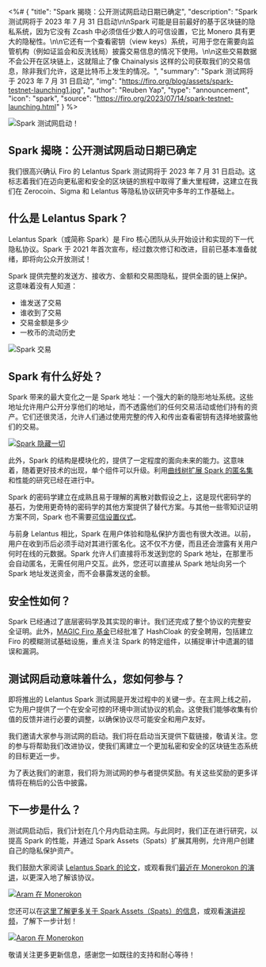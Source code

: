 <%# {
  "title": "Spark 揭晓：公开测试网启动日期已确定",
  "description": "Spark 测试网将于 2023 年 7 月 31 日启动\n\nSpark 可能是目前最好的基于区块链的隐私系统，因为它没有 Zcash 中必须信任少数人的可信设置，它比 Monero 具有更大的隐秘性。\n\n它还有一个查看密钥（view keys）系统，可用于您在需要向监管机构（例如证监会和反洗钱局）披露交易信息的情况下使用。\n\n这些交易数据不会公开在区块链上，这就阻止了像 Chainalysis 这样的公司获取我们的交易信息，除非我们允许，这是比特币上发生的情况。",
  "summary": "Spark 测试网将于 2023 年 7 月 31 日启动",
  "img": "https://firo.org/blog/assets/spark-testnet-launching1.jpg",
  "author": "Reuben Yap",
  "type": "announcement",
  "icon": "spark",
  "source": "https://firo.org/2023/07/14/spark-testnet-launching.html"
} %>

![Spark 测试网启动！](https://firo.org/blog/assets/spark-testnet-launching1.jpg#size=1211x630)

## Spark 揭晓：公开测试网启动日期已确定

我们很高兴确认 Firo 的 Lelantus Spark 测试网将于 2023 年 7 月 31 日启动。这标志着我们在迈向更私密和安全的区块链的旅程中取得了重大里程碑，这建立在我们在 Zerocoin、Sigma 和 Lelantus 等隐私协议研究中多年的工作基础上。

## 什么是 Lelantus Spark？

Lelantus Spark（或简称 Spark）是 Firo 核心团队从头开始设计和实现的下一代隐私协议。Spark 于 2021 年首次宣布，经过数次修订和改进，目前已基本准备就绪，即将向公众开放测试！

Spark 提供完整的发送方、接收方、金额和交易图隐私，提供全面的链上保护。这意味着没有人知道：

* 谁发送了交易
* 谁收到了交易
* 交易金额是多少
* 一枚币的流动历史

![Spark 交易](https://firo.org/img/spark-testnet-explorer.jpg#size=956x723)

## Spark 有什么好处？

Spark 带来的最大变化之一是 Spark 地址：一个强大的新的隐形地址系统。这些地址允许用户公开分享他们的地址，而不透露他们的任何交易活动或他们持有的资产。它们还很灵活，允许人们通过使用完整的传入和传出查看密钥有选择地披露他们的交易。

[![Spark 隐藏一切](https://firo.org/img/sparkaddressYT.jpg)](https://www.youtube.com/watch?v=aBh8nUTiy_A)

此外，Spark 的结构是模块化的，提供了一定程度的面向未来的能力。这意味着，随着更好技术的出现，单个组件可以升级。利用[曲线树扩展 Spark 的匿名集](https://magicgrants.org/Aram-Jivanyan-to-Research-Firo-Curves/)和性能的研究已经在进行中。

Spark 的密码学建立在成熟且易于理解的离散对数假设之上，这是现代密码学的基石，为使用更奇特的密码学的其他方案提供了替代方案。与其他一些零知识证明方案不同，Spark 也不需要[可信设置仪式](https://a16zcrypto.com/posts/article/on-chain-trusted-setup-ceremony/)。

与前身 Lelantus 相比，Spark 在用户体验和隐私保护方面也有很大改进。以前，用户在收到币后必须手动对其进行匿名化。这不仅不方便，而且还会泄露有关用户何时在线的元数据。Spark 允许人们直接将币发送到您的 Spark 地址，在那里币会自动匿名，无需任何用户交互。此外，您还可以直接从 Spark 地址向另一个 Spark 地址发送资金，而不会暴露发送的金额。

## 安全性如何？

Spark 已经通过了底层密码学及其实现的审计。我们还完成了整个协议的完整安全证明。此外，[MAGIC Firo 基金](https://magicgrants.org/funds/)已经批准了 HashCloak 的安全聘用，包括建立 Firo 的模糊测试基础设施，重点关注 Spark 的特定组件，以捕捉审计中遗漏的错误和漏洞。

## 测试网启动意味着什么，您如何参与？

即将推出的 Lelantus Spark 测试网是开发过程中的关键一步。在主网上线之前，它为用户提供了一个在安全可控的环境中测试协议的机会。这使我们能够收集有价值的反馈并进行必要的调整，以确保协议尽可能安全和用户友好。

我们邀请大家参与测试网的启动。我们将在启动当天提供下载链接，敬请关注。您的参与将帮助我们改进协议，使我们离建立一个更加私密和安全的区块链生态系统的目标更近一步。

为了表达我们的谢意，我们将为测试网的参与者提供奖励。有关这些奖励的更多详情将在稍后的公告中披露。

## 下一步是什么？

测试网启动后，我们计划在几个月内启动主网。与此同时，我们正在进行研究，以提高 Spark 的性能，并通过 Spark Assets（Spats）扩展其用例，允许用户创建自己的隐私保护资产。

我们鼓励大家阅读 [Lelantus Spark 的论文](https://eprint.iacr.org/2021/1173)，或观看我们[最近在 Monerokon 的演讲](https://youtu.be/Tjh9yjnogpQ)，以更深入地了解该协议。

[![Aram 在 Monerokon](https://firo.org/img/aram-lelantusspark-monerokon.jpg)](https://www.youtube.com/watch?v=Tjh9yjnogpQ)

您还可以在[这里了解更多关于 Spark Assets（Spats）的信息](2022-03-07-spats-confidential-assets-lelantus-spark.html)，或观看[演讲视频](https://youtu.be/thjykhNW1Nk)，了解下一步计划！

[![Aaron 在 Monerokon](https://firo.org/img/aaron-spats-monerokon.jpg)](https://www.youtube.com/watch?v=thjykhNW1Nk)

敬请关注更多更新信息，感谢您一如既往的支持和耐心等待！
